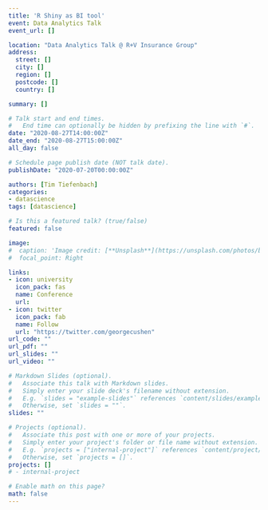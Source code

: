 ```yaml
---
title: 'R Shiny as BI tool'
event: Data Analytics Talk
event_url: []

location: "Data Analytics Talk @ R+V Insurance Group"
address:
  street: []
  city: []
  region: []
  postcode: []
  country: []

summary: []

# Talk start and end times.
#   End time can optionally be hidden by prefixing the line with `#`.
date: "2020-08-27T14:00:00Z"
date_end: "2020-08-27T15:00:00Z"
all_day: false

# Schedule page publish date (NOT talk date).
publishDate: "2020-07-20T00:00:00Z"

authors: [Tim Tiefenbach]
categories:
- datascience
tags: [datascience]

# Is this a featured talk? (true/false)
featured: false

image:
#  caption: 'Image credit: [**Unsplash**](https://unsplash.com/photos/bzdhc5b3Bxs)'
#  focal_point: Right

links:
- icon: university
  icon_pack: fas
  name: Conference
  url:
- icon: twitter
  icon_pack: fab
  name: Follow
  url: "https://twitter.com/georgecushen"
url_code: ""
url_pdf: ""
url_slides: ""
url_video: ""

# Markdown Slides (optional).
#   Associate this talk with Markdown slides.
#   Simply enter your slide deck's filename without extension.
#   E.g. `slides = "example-slides"` references `content/slides/example-slides.md`.
#   Otherwise, set `slides = ""`.
slides: ""

# Projects (optional).
#   Associate this post with one or more of your projects.
#   Simply enter your project's folder or file name without extension.
#   E.g. `projects = ["internal-project"]` references `content/project/deep-learning/index.md`.
#   Otherwise, set `projects = []`.
projects: []
# - internal-project

# Enable math on this page?
math: false
---
```

